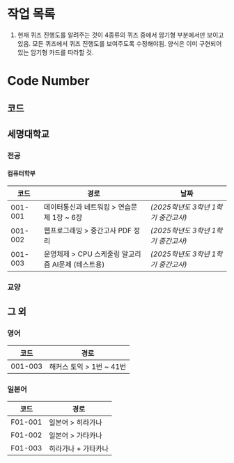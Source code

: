 # 작업 목록

1. 현재 퀴즈 진행도를 알려주는 것이 4종류의 퀴즈 중에서 암기형 부분에서만 보이고 있음. 모든 퀴즈에서 퀴즈 진행도를 보여주도록 수정해야됨. 양식은 이미 구현되어 있는 암기형 카드를 따라할 것.

# Code Number

## 코드

## 세명대학교

### 전공

#### 컴퓨터학부

|코드|경로|날짜|
|---|---|---|
|001-001|데이터통신과 네트워킹 > 연습문제 1장 ~ 6장|_(2025학년도 3학년 1학기 중간고사)_|
|001-002|웹프로그래밍 > 중간고사 PDF 정리|_(2025학년도 3학년 1학기 중간고사)_|
|001-003|운영체제 > CPU 스케줄링 알고리즘 AI문제 (테스트용)|_(2025학년도 3학년 1학기 중간고사)_|

### 교양

## 그 외

### 영어

|코드|경로|
|---|---|
|001-003|해커스 토익 > 1번 ~ 41번|

### 일본어

|코드|경로|
|---|---|
|F01-001|일본어 > 히라가나|
|F01-002|일본어 > 가타카나|
|F01-003|히라가나 + 가타카나|